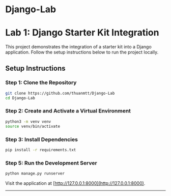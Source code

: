 # Django-Lab


# Lab 1: Django Starter Kit Integration

This project demonstrates the integration of a starter kit into a Django application. Follow the setup instructions below to run the project locally.

## Setup Instructions

### Step 1: Clone the Repository
```bash
git clone https://github.com/thuanmtt/Django-Lab
cd Django-Lab
```

### Step 2: Create and Activate a Virtual Environment
```bash
python3 -m venv venv
source venv/bin/activate
```

### Step 3: Install Dependencies
```bash
pip install -r requirements.txt
```

### Step 5: Run the Development Server
```bash
python manage.py runserver
```

Visit the application at [http://127.0.0.1:8000](http://127.0.0.1:8000).

---
